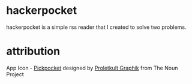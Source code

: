 hackerpocket
============

hackerpocket is a simple rss reader that I created to solve two problems.

attribution
============

App Icon - <a href="http://thenounproject.com/noun/pickpocket/#icon-No1368" target="_blank">Pickpocket</a> designed by <a href="http://thenounproject.com/PKG" target="_blank">Proletkult Graphik</a> from The Noun Project
